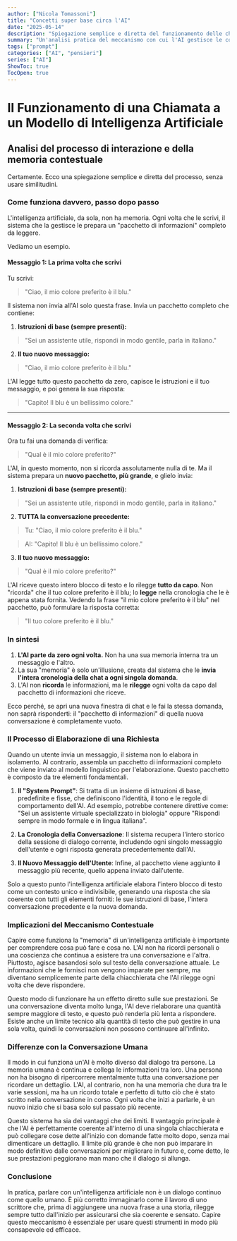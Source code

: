 ```yaml
---
author: ["Nicola Tomassoni"]
title: "Concetti super base circa l'AI"
date: "2025-05-14"
description: "Spiegazione semplice e diretta del funzionamento delle chiamate ai modelli di intelligenza artificiale: come funziona la memoria contestuale, perché l'AI non ricorda davvero e cosa succede dietro le quinte durante una conversazione."
summary: "Un'analisi pratica del meccanismo con cui l'AI gestisce le conversazioni. L'intelligenza artificiale non ha memoria persistente: ad ogni messaggio rilegge l'intera cronologia della chat. Questo articolo spiega passo dopo passo come funziona il \"pacchetto di informazioni\" inviato al modello, le differenze con la conversazione umana e le implicazioni pratiche di questo sistema."
tags: ["prompt"]
categories: ["AI", "pensieri"]
series: ["AI"]
ShowToc: true
TocOpen: true
---
```


# Il Funzionamento di una Chiamata a un Modello di Intelligenza Artificiale

## Analisi del processo di interazione e della memoria contestuale

Certamente. Ecco una spiegazione semplice e diretta del processo, senza usare similitudini.

### Come funziona davvero, passo dopo passo

L'intelligenza artificiale, da sola, non ha memoria. Ogni volta che le scrivi, il sistema che la gestisce le prepara un "pacchetto di informazioni" completo da leggere.

Vediamo un esempio.

#### Messaggio 1: La prima volta che scrivi

Tu scrivi:

> "Ciao, il mio colore preferito è il blu."

Il sistema non invia all'AI solo questa frase. Invia un pacchetto completo che contiene:


1.  **Istruzioni di base (sempre presenti):**

> "Sei un assistente utile, rispondi in modo gentile, parla in italiano."

2.  **Il tuo nuovo messaggio:**

> "Ciao, il mio colore preferito è il blu."


L'AI legge tutto questo pacchetto da zero, capisce le istruzioni e il tuo messaggio, e poi genera la sua risposta:

> "Capito! Il blu è un bellissimo colore."

-----

#### Messaggio 2: La seconda volta che scrivi

Ora tu fai una domanda di verifica:

> "Qual è il mio colore preferito?"

L'AI, in questo momento, non si ricorda assolutamente nulla di te. Ma il sistema prepara un **nuovo pacchetto, più grande**, e glielo invia:


1.  **Istruzioni di base (sempre presenti):**

> "Sei un assistente utile, rispondi in modo gentile, parla in italiano."

2.  **TUTTA la conversazione precedente:**

> Tu: "Ciao, il mio colore preferito è il blu."

> AI: "Capito! Il blu è un bellissimo colore."

3.  **Il tuo nuovo messaggio:**

> "Qual è il mio colore preferito?"

L'AI riceve questo intero blocco di testo e lo rilegge **tutto da capo**. Non "ricorda" che il tuo colore preferito è il blu; lo **legge** nella cronologia che le è appena stata fornita. Vedendo la frase "il mio colore preferito è il blu" nel pacchetto, può formulare la risposta corretta:

> "Il tuo colore preferito è il blu."

### In sintesi

1.  **L'AI parte da zero ogni volta.** Non ha una sua memoria interna tra un messaggio e l'altro.
2.  La sua "memoria" è solo un'illusione, creata dal sistema che le **invia l'intera cronologia della chat a ogni singola domanda**.
3.  L'AI non **ricorda** le informazioni, ma le **rilegge** ogni volta da capo dal pacchetto di informazioni che riceve.

Ecco perché, se apri una nuova finestra di chat e le fai la stessa domanda, non saprà risponderti: il "pacchetto di informazioni" di quella nuova conversazione è completamente vuoto.

### Il Processo di Elaborazione di una Richiesta

Quando un utente invia un messaggio, il sistema non lo elabora in isolamento. Al contrario, assembla un pacchetto di informazioni completo che viene inviato al modello linguistico per l'elaborazione. Questo pacchetto è composto da tre elementi fondamentali.

1.  **Il "System Prompt"**: Si tratta di un insieme di istruzioni di base, predefinite e fisse, che definiscono l'identità, il tono e le regole di comportamento dell'AI. Ad esempio, potrebbe contenere direttive come: "Sei un assistente virtuale specializzato in biologia" oppure "Rispondi sempre in modo formale e in lingua italiana".

2.  **La Cronologia della Conversazione**: Il sistema recupera l'intero storico della sessione di dialogo corrente, includendo ogni singolo messaggio dell'utente e ogni risposta generata precedentemente dall'AI.

3.  **Il Nuovo Messaggio dell'Utente**: Infine, al pacchetto viene aggiunto il messaggio più recente, quello appena inviato dall'utente.

Solo a questo punto l'intelligenza artificiale elabora l'intero blocco di testo come un contesto unico e indivisibile, generando una risposta che sia coerente con tutti gli elementi forniti: le sue istruzioni di base, l'intera conversazione precedente e la nuova domanda.

### Implicazioni del Meccanismo Contestuale

Capire come funziona la "memoria" di un'intelligenza artificiale è importante per comprendere cosa può fare e cosa no. 
L'AI non ha ricordi personali o una coscienza che continua a esistere tra una conversazione e l'altra. Piuttosto, agisce basandosi solo sul testo della conversazione attuale. 
Le informazioni che le fornisci non vengono imparate per sempre, ma diventano semplicemente parte della chiacchierata che l'AI rilegge ogni volta che deve rispondere.

Questo modo di funzionare ha un effetto diretto sulle sue prestazioni. 
Se una conversazione diventa molto lunga, l'AI deve rielaborare una quantità sempre maggiore di testo, e questo può renderla più lenta a rispondere. 
Esiste anche un limite tecnico alla quantità di testo che può gestire in una sola volta, quindi le conversazioni non possono continuare all'infinito.

### Differenze con la Conversazione Umana

Il modo in cui funziona un'AI è molto diverso dal dialogo tra persone. La memoria umana è continua e collega le informazioni tra loro. Una persona non ha bisogno di ripercorrere mentalmente tutta una conversazione per ricordare un dettaglio. L'AI, al contrario, non ha una memoria che dura tra le varie sessioni, ma ha un ricordo totale e perfetto di tutto ciò che è stato scritto nella conversazione in corso. Ogni volta che inizi a parlarle, è un nuovo inizio che si basa solo sul passato più recente.

Questo sistema ha sia dei vantaggi che dei limiti. Il vantaggio principale è che l'AI è perfettamente coerente all'interno di una singola chiacchierata e può collegare cose dette all'inizio con domande fatte molto dopo, senza mai dimenticare un dettaglio. Il limite più grande è che non può imparare in modo definitivo dalle conversazioni per migliorare in futuro e, come detto, le sue prestazioni peggiorano man mano che il dialogo si allunga.

### Conclusione

In pratica, parlare con un'intelligenza artificiale non è un dialogo continuo come quello umano. È più corretto immaginarlo come il lavoro di uno scrittore che, prima di aggiungere una nuova frase a una storia, rilegge sempre tutto dall'inizio per assicurarsi che sia coerente e sensato. Capire questo meccanismo è essenziale per usare questi strumenti in modo più consapevole ed efficace.